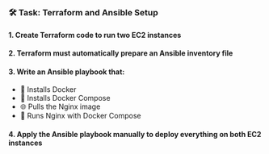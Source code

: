 ### 🛠️ Task: Terraform and Ansible Setup
#### 1. Create Terraform code to run two EC2 instances
#### 2. Terraform must automatically prepare an Ansible inventory file
#### 3. Write an Ansible playbook that:
- 🐳 Installs Docker
- 🐋 Installs Docker Compose
- 🌐 Pulls the Nginx image
- 🚀 Runs Nginx with Docker Compose
#### 4. Apply the Ansible playbook manually to deploy everything on both EC2 instances
